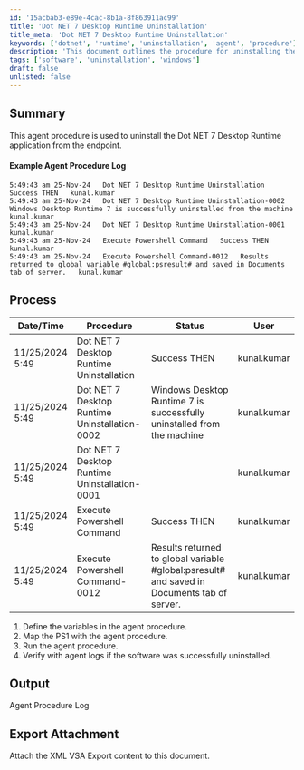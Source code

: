 ```yaml
---
id: '15acbab3-e89e-4cac-8b1a-8f863911ac99'
title: 'Dot NET 7 Desktop Runtime Uninstallation'
title_meta: 'Dot NET 7 Desktop Runtime Uninstallation'
keywords: ['dotnet', 'runtime', 'uninstallation', 'agent', 'procedure']
description: 'This document outlines the procedure for uninstalling the Dot NET 7 Desktop Runtime application from endpoints, including detailed logs and steps for verification of successful uninstallation.'
tags: ['software', 'uninstallation', 'windows']
draft: false
unlisted: false
---
```


## Summary

This agent procedure is used to uninstall the Dot NET 7 Desktop Runtime application from the endpoint.

#### Example Agent Procedure Log

```
5:49:43 am 25-Nov-24   Dot NET 7 Desktop Runtime Uninstallation   Success THEN   kunal.kumar  
5:49:43 am 25-Nov-24   Dot NET 7 Desktop Runtime Uninstallation-0002   Windows Desktop Runtime 7 is successfully uninstalled from the machine   kunal.kumar  
5:49:43 am 25-Nov-24   Dot NET 7 Desktop Runtime Uninstallation-0001       kunal.kumar  
5:49:43 am 25-Nov-24   Execute Powershell Command   Success THEN   kunal.kumar  
5:49:43 am 25-Nov-24   Execute Powershell Command-0012   Results returned to global variable #global:psresult# and saved in Documents tab of server.   kunal.kumar  
```

## Process

| Date/Time           | Procedure                                     | Status          | User         |
|---------------------|-----------------------------------------------|-----------------|--------------|
| 11/25/2024 5:49     | Dot NET 7 Desktop Runtime Uninstallation      | Success THEN    | kunal.kumar  |
| 11/25/2024 5:49     | Dot NET 7 Desktop Runtime Uninstallation-0002 | Windows Desktop Runtime 7 is successfully uninstalled from the machine | kunal.kumar  |
| 11/25/2024 5:49     | Dot NET 7 Desktop Runtime Uninstallation-0001 |                 | kunal.kumar  |
| 11/25/2024 5:49     | Execute Powershell Command                    | Success THEN    | kunal.kumar  |
| 11/25/2024 5:49     | Execute Powershell Command-0012               | Results returned to global variable #global:psresult# and saved in Documents tab of server. | kunal.kumar  |

1. Define the variables in the agent procedure.
2. Map the PS1 with the agent procedure.
3. Run the agent procedure.
4. Verify with agent logs if the software was successfully uninstalled.

## Output

Agent Procedure Log

## Export Attachment

Attach the XML VSA Export content to this document.

